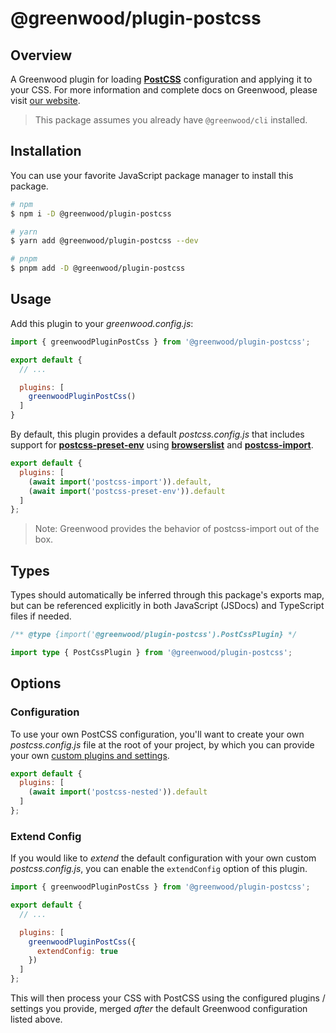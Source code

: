 # @greenwood/plugin-postcss

## Overview

A Greenwood plugin for loading [**PostCSS**](https://postcss.org/) configuration and applying it to your CSS.  For more information and complete docs on Greenwood, please visit [our website](https://www.greenwoodjs.dev).

> This package assumes you already have `@greenwood/cli` installed.

## Installation

You can use your favorite JavaScript package manager to install this package.

```bash
# npm
$ npm i -D @greenwood/plugin-postcss

# yarn
$ yarn add @greenwood/plugin-postcss --dev

# pnpm
$ pnpm add -D @greenwood/plugin-postcss
```

## Usage

Add this plugin to your _greenwood.config.js_:

```javascript
import { greenwoodPluginPostCss } from '@greenwood/plugin-postcss';

export default {
  // ...

  plugins: [
    greenwoodPluginPostCss()
  ]
}
```

By default, this plugin provides a default _postcss.config.js_ that includes support for [**postcss-preset-env**](https://github.com/csstools/postcss-preset-env) using [**browserslist**](https://github.com/browserslist/browserslist) and [**postcss-import**](https://www.npmjs.com/package/postcss-import).

```javascript
export default {
  plugins: [
    (await import('postcss-import')).default,
    (await import('postcss-preset-env')).default
  ]
};
```

> Note: Greenwood provides the behavior of postcss-import out of the box.

## Types

Types should automatically be inferred through this package's exports map, but can be referenced explicitly in both JavaScript (JSDocs) and TypeScript files if needed.

```js
/** @type {import('@greenwood/plugin-postcss').PostCssPlugin} */
```

```ts
import type { PostCssPlugin } from '@greenwood/plugin-postcss';
```

## Options

### Configuration

To use your own PostCSS configuration, you'll want to create your own _postcss.config.js_ file at the root of your project, by which you can provide your own [custom plugins and settings](https://github.com/postcss/postcss-cli?tab=readme-ov-file#config).

```js
export default {
  plugins: [
    (await import('postcss-nested')).default
  ]
};
```

### Extend Config

If you would like to _extend_ the default configuration with your own custom _postcss.config.js_, you can enable the `extendConfig` option of this plugin.

```js
import { greenwoodPluginPostCss } from '@greenwood/plugin-postcss';

export default {
  // ...

  plugins: [
    greenwoodPluginPostCss({
      extendConfig: true
    })
  ]
};
```

This will then process your CSS with PostCSS using the configured plugins / settings you provide, merged _after_ the default Greenwood configuration listed above.
